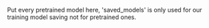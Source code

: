 Put every pretrained model here, 'saved_models' is only used for our training model saving not for pretrained ones.